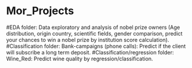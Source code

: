 # Mor_Projects
#EDA folder: Data exploratory and analysis of nobel prize owners (Age distribution, origin country, scientific fields, gender comparison, predict your chances to win a nobel prize by institution score calculation).
#Classification folder: Bank-campaigns (phone calls): Predict if the client will subscribe a long term deposit.
#Classification/regression folder: Wine_Red: Predict wine quality by regression/classification.
